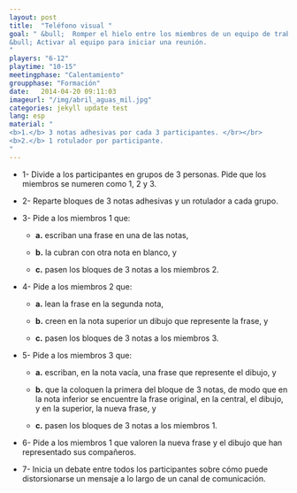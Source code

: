 ```yaml
---
layout: post
title:  "Teléfono visual "
goal: " &bull;  Romper el hielo entre los miembros de un equipo de trabajo.</br></br>
&bull; Activar al equipo para iniciar una reunión.
"
players: "6-12"
playtime: "10-15"
meetingphase: "Calentamiento"
groupphase: "Formación"
date:   2014-04-20 09:11:03
imageurl: "/img/abril_aguas_mil.jpg"
categories: jekyll update test
lang: esp
material: "
<b>1.</b> 3 notas adhesivas por cada 3 participantes. </br></br>
<b>2.</b> 1 rotulador por participante.
"
---
```

- 1- Divide a los participantes en grupos de 3 personas. Pide que los miembros se numeren como 1, 2 y 3.

- 2- Reparte bloques de 3 notas adhesivas y un rotulador a cada grupo.

- 3- Pide a los miembros 1 que:

	- <b>a.</b> escriban una frase en una de las notas,

	- <b>b.</b> la cubran con otra nota en blanco, y

	- <b>c.</b> pasen los bloques de 3 notas a los miembros 2. 

- 4- Pide a los miembros 2 que:

	- <b>a.</b> lean la frase en la segunda nota,

	- <b>b.</b> creen en la nota superior un dibujo que represente la frase, y

	- <b>c.</b> pasen los bloques de 3 notas a los miembros 3.

- 5- Pide a los miembros 3 que:
	
	- <b>a.</b> escriban, en la nota vacía, una frase que represente el dibujo, y

	- <b>b.</b> que la coloquen la primera del bloque de 3 notas, de modo que en la nota inferior se encuentre la frase original, en la central, el dibujo, y en la superior, la nueva frase, y

	- <b>c.</b> pasen los bloques de 3 notas a los miembros 1.

- 6- Pide a los miembros 1 que valoren la nueva frase y el dibujo que han representado sus compañeros.

- 7- Inicia un debate entre todos los participantes sobre cómo puede distorsionarse un mensaje a lo largo de un canal de comunicación.
